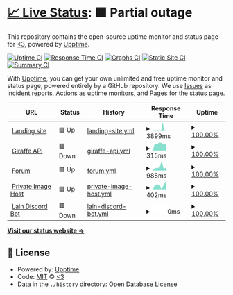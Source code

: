 # [📈 Live Status](https://aerolution.github.io/upptime): <!--live status--> **🟧 Partial outage**

This repository contains the open-source uptime monitor and status page for [<3](hallowdynes.xyz), powered by [Upptime](https://github.com/upptime/upptime).

[![Uptime CI](https://github.com/aerolution/upptime/workflows/Uptime%20CI/badge.svg)](https://github.com/aerolution/upptime/actions?query=workflow%3A%22Uptime+CI%22)
[![Response Time CI](https://github.com/aerolution/upptime/workflows/Response%20Time%20CI/badge.svg)](https://github.com/aerolution/upptime/actions?query=workflow%3A%22Response+Time+CI%22)
[![Graphs CI](https://github.com/aerolution/upptime/workflows/Graphs%20CI/badge.svg)](https://github.com/aerolution/upptime/actions?query=workflow%3A%22Graphs+CI%22)
[![Static Site CI](https://github.com/aerolution/upptime/workflows/Static%20Site%20CI/badge.svg)](https://github.com/aerolution/upptime/actions?query=workflow%3A%22Static+Site+CI%22)
[![Summary CI](https://github.com/aerolution/upptime/workflows/Summary%20CI/badge.svg)](https://github.com/aerolution/upptime/actions?query=workflow%3A%22Summary+CI%22)

With [Upptime](https://upptime.js.org), you can get your own unlimited and free uptime monitor and status page, powered entirely by a GitHub repository. We use [Issues](https://github.com/aerolution/upptime/issues) as incident reports, [Actions](https://github.com/aerolution/upptime/actions) as uptime monitors, and [Pages](https://aerolution.github.io/upptime) for the status page.

<!--start: status pages-->
<!-- This summary is generated by Upptime (https://github.com/upptime/upptime) -->
<!-- Do not edit this manually, your changes will be overwritten -->
<!-- prettier-ignore -->
| URL | Status | History | Response Time | Uptime |
| --- | ------ | ------- | ------------- | ------ |
| <img alt="" src="https://icons.duckduckgo.com/ip3/katlyn.cloud.ico" height="13"> [Landing site](https://katlyn.cloud) | 🟩 Up | [landing-site.yml](https://github.com/aerolution/upptime/commits/HEAD/history/landing-site.yml) | <details><summary><img alt="Response time graph" src="./graphs/landing-site/response-time-week.png" height="20"> 3899ms</summary><br><a href="https://status.katlyn.cloud/history/landing-site"><img alt="Response time 1977" src="https://img.shields.io/endpoint?url=https%3A%2F%2Fraw.githubusercontent.com%2Faerolution%2Fupptime%2FHEAD%2Fapi%2Flanding-site%2Fresponse-time.json"></a><br><a href="https://status.katlyn.cloud/history/landing-site"><img alt="24-hour response time 7528" src="https://img.shields.io/endpoint?url=https%3A%2F%2Fraw.githubusercontent.com%2Faerolution%2Fupptime%2FHEAD%2Fapi%2Flanding-site%2Fresponse-time-day.json"></a><br><a href="https://status.katlyn.cloud/history/landing-site"><img alt="7-day response time 3899" src="https://img.shields.io/endpoint?url=https%3A%2F%2Fraw.githubusercontent.com%2Faerolution%2Fupptime%2FHEAD%2Fapi%2Flanding-site%2Fresponse-time-week.json"></a><br><a href="https://status.katlyn.cloud/history/landing-site"><img alt="30-day response time 1977" src="https://img.shields.io/endpoint?url=https%3A%2F%2Fraw.githubusercontent.com%2Faerolution%2Fupptime%2FHEAD%2Fapi%2Flanding-site%2Fresponse-time-month.json"></a><br><a href="https://status.katlyn.cloud/history/landing-site"><img alt="1-year response time 1977" src="https://img.shields.io/endpoint?url=https%3A%2F%2Fraw.githubusercontent.com%2Faerolution%2Fupptime%2FHEAD%2Fapi%2Flanding-site%2Fresponse-time-year.json"></a></details> | <details><summary><a href="https://status.katlyn.cloud/history/landing-site">100.00%</a></summary><a href="https://status.katlyn.cloud/history/landing-site"><img alt="All-time uptime 100.00%" src="https://img.shields.io/endpoint?url=https%3A%2F%2Fraw.githubusercontent.com%2Faerolution%2Fupptime%2FHEAD%2Fapi%2Flanding-site%2Fuptime.json"></a><br><a href="https://status.katlyn.cloud/history/landing-site"><img alt="24-hour uptime 100.00%" src="https://img.shields.io/endpoint?url=https%3A%2F%2Fraw.githubusercontent.com%2Faerolution%2Fupptime%2FHEAD%2Fapi%2Flanding-site%2Fuptime-day.json"></a><br><a href="https://status.katlyn.cloud/history/landing-site"><img alt="7-day uptime 100.00%" src="https://img.shields.io/endpoint?url=https%3A%2F%2Fraw.githubusercontent.com%2Faerolution%2Fupptime%2FHEAD%2Fapi%2Flanding-site%2Fuptime-week.json"></a><br><a href="https://status.katlyn.cloud/history/landing-site"><img alt="30-day uptime 100.00%" src="https://img.shields.io/endpoint?url=https%3A%2F%2Fraw.githubusercontent.com%2Faerolution%2Fupptime%2FHEAD%2Fapi%2Flanding-site%2Fuptime-month.json"></a><br><a href="https://status.katlyn.cloud/history/landing-site"><img alt="1-year uptime 100.00%" src="https://img.shields.io/endpoint?url=https%3A%2F%2Fraw.githubusercontent.com%2Faerolution%2Fupptime%2FHEAD%2Fapi%2Flanding-site%2Fuptime-year.json"></a></details>
| <img alt="" src="https://icons.duckduckgo.com/ip3/api.katlyn.cloud.ico" height="13"> [Giraffe API](https://api.katlyn.cloud) | 🟥 Down | [giraffe-api.yml](https://github.com/aerolution/upptime/commits/HEAD/history/giraffe-api.yml) | <details><summary><img alt="Response time graph" src="./graphs/giraffe-api/response-time-week.png" height="20"> 315ms</summary><br><a href="https://status.katlyn.cloud/history/giraffe-api"><img alt="Response time 314" src="https://img.shields.io/endpoint?url=https%3A%2F%2Fraw.githubusercontent.com%2Faerolution%2Fupptime%2FHEAD%2Fapi%2Fgiraffe-api%2Fresponse-time.json"></a><br><a href="https://status.katlyn.cloud/history/giraffe-api"><img alt="24-hour response time 325" src="https://img.shields.io/endpoint?url=https%3A%2F%2Fraw.githubusercontent.com%2Faerolution%2Fupptime%2FHEAD%2Fapi%2Fgiraffe-api%2Fresponse-time-day.json"></a><br><a href="https://status.katlyn.cloud/history/giraffe-api"><img alt="7-day response time 315" src="https://img.shields.io/endpoint?url=https%3A%2F%2Fraw.githubusercontent.com%2Faerolution%2Fupptime%2FHEAD%2Fapi%2Fgiraffe-api%2Fresponse-time-week.json"></a><br><a href="https://status.katlyn.cloud/history/giraffe-api"><img alt="30-day response time 314" src="https://img.shields.io/endpoint?url=https%3A%2F%2Fraw.githubusercontent.com%2Faerolution%2Fupptime%2FHEAD%2Fapi%2Fgiraffe-api%2Fresponse-time-month.json"></a><br><a href="https://status.katlyn.cloud/history/giraffe-api"><img alt="1-year response time 314" src="https://img.shields.io/endpoint?url=https%3A%2F%2Fraw.githubusercontent.com%2Faerolution%2Fupptime%2FHEAD%2Fapi%2Fgiraffe-api%2Fresponse-time-year.json"></a></details> | <details><summary><a href="https://status.katlyn.cloud/history/giraffe-api">100.00%</a></summary><a href="https://status.katlyn.cloud/history/giraffe-api"><img alt="All-time uptime 100.00%" src="https://img.shields.io/endpoint?url=https%3A%2F%2Fraw.githubusercontent.com%2Faerolution%2Fupptime%2FHEAD%2Fapi%2Fgiraffe-api%2Fuptime.json"></a><br><a href="https://status.katlyn.cloud/history/giraffe-api"><img alt="24-hour uptime 100.00%" src="https://img.shields.io/endpoint?url=https%3A%2F%2Fraw.githubusercontent.com%2Faerolution%2Fupptime%2FHEAD%2Fapi%2Fgiraffe-api%2Fuptime-day.json"></a><br><a href="https://status.katlyn.cloud/history/giraffe-api"><img alt="7-day uptime 100.00%" src="https://img.shields.io/endpoint?url=https%3A%2F%2Fraw.githubusercontent.com%2Faerolution%2Fupptime%2FHEAD%2Fapi%2Fgiraffe-api%2Fuptime-week.json"></a><br><a href="https://status.katlyn.cloud/history/giraffe-api"><img alt="30-day uptime 100.00%" src="https://img.shields.io/endpoint?url=https%3A%2F%2Fraw.githubusercontent.com%2Faerolution%2Fupptime%2FHEAD%2Fapi%2Fgiraffe-api%2Fuptime-month.json"></a><br><a href="https://status.katlyn.cloud/history/giraffe-api"><img alt="1-year uptime 100.00%" src="https://img.shields.io/endpoint?url=https%3A%2F%2Fraw.githubusercontent.com%2Faerolution%2Fupptime%2FHEAD%2Fapi%2Fgiraffe-api%2Fuptime-year.json"></a></details>
| <img alt="" src="https://icons.duckduckgo.com/ip3/forum.katlyn.cloud.ico" height="13"> [Forum](https://forum.katlyn.cloud) | 🟩 Up | [forum.yml](https://github.com/aerolution/upptime/commits/HEAD/history/forum.yml) | <details><summary><img alt="Response time graph" src="./graphs/forum/response-time-week.png" height="20"> 988ms</summary><br><a href="https://status.katlyn.cloud/history/forum"><img alt="Response time 860" src="https://img.shields.io/endpoint?url=https%3A%2F%2Fraw.githubusercontent.com%2Faerolution%2Fupptime%2FHEAD%2Fapi%2Fforum%2Fresponse-time.json"></a><br><a href="https://status.katlyn.cloud/history/forum"><img alt="24-hour response time 716" src="https://img.shields.io/endpoint?url=https%3A%2F%2Fraw.githubusercontent.com%2Faerolution%2Fupptime%2FHEAD%2Fapi%2Fforum%2Fresponse-time-day.json"></a><br><a href="https://status.katlyn.cloud/history/forum"><img alt="7-day response time 988" src="https://img.shields.io/endpoint?url=https%3A%2F%2Fraw.githubusercontent.com%2Faerolution%2Fupptime%2FHEAD%2Fapi%2Fforum%2Fresponse-time-week.json"></a><br><a href="https://status.katlyn.cloud/history/forum"><img alt="30-day response time 860" src="https://img.shields.io/endpoint?url=https%3A%2F%2Fraw.githubusercontent.com%2Faerolution%2Fupptime%2FHEAD%2Fapi%2Fforum%2Fresponse-time-month.json"></a><br><a href="https://status.katlyn.cloud/history/forum"><img alt="1-year response time 860" src="https://img.shields.io/endpoint?url=https%3A%2F%2Fraw.githubusercontent.com%2Faerolution%2Fupptime%2FHEAD%2Fapi%2Fforum%2Fresponse-time-year.json"></a></details> | <details><summary><a href="https://status.katlyn.cloud/history/forum">100.00%</a></summary><a href="https://status.katlyn.cloud/history/forum"><img alt="All-time uptime 100.00%" src="https://img.shields.io/endpoint?url=https%3A%2F%2Fraw.githubusercontent.com%2Faerolution%2Fupptime%2FHEAD%2Fapi%2Fforum%2Fuptime.json"></a><br><a href="https://status.katlyn.cloud/history/forum"><img alt="24-hour uptime 100.00%" src="https://img.shields.io/endpoint?url=https%3A%2F%2Fraw.githubusercontent.com%2Faerolution%2Fupptime%2FHEAD%2Fapi%2Fforum%2Fuptime-day.json"></a><br><a href="https://status.katlyn.cloud/history/forum"><img alt="7-day uptime 100.00%" src="https://img.shields.io/endpoint?url=https%3A%2F%2Fraw.githubusercontent.com%2Faerolution%2Fupptime%2FHEAD%2Fapi%2Fforum%2Fuptime-week.json"></a><br><a href="https://status.katlyn.cloud/history/forum"><img alt="30-day uptime 100.00%" src="https://img.shields.io/endpoint?url=https%3A%2F%2Fraw.githubusercontent.com%2Faerolution%2Fupptime%2FHEAD%2Fapi%2Fforum%2Fuptime-month.json"></a><br><a href="https://status.katlyn.cloud/history/forum"><img alt="1-year uptime 100.00%" src="https://img.shields.io/endpoint?url=https%3A%2F%2Fraw.githubusercontent.com%2Faerolution%2Fupptime%2FHEAD%2Fapi%2Fforum%2Fuptime-year.json"></a></details>
| <img alt="" src="https://icons.duckduckgo.com/ip3/host.katlyn.cloud.ico" height="13"> [Private Image Host](https://host.katlyn.cloud) | 🟩 Up | [private-image-host.yml](https://github.com/aerolution/upptime/commits/HEAD/history/private-image-host.yml) | <details><summary><img alt="Response time graph" src="./graphs/private-image-host/response-time-week.png" height="20"> 402ms</summary><br><a href="https://status.katlyn.cloud/history/private-image-host"><img alt="Response time 367" src="https://img.shields.io/endpoint?url=https%3A%2F%2Fraw.githubusercontent.com%2Faerolution%2Fupptime%2FHEAD%2Fapi%2Fprivate-image-host%2Fresponse-time.json"></a><br><a href="https://status.katlyn.cloud/history/private-image-host"><img alt="24-hour response time 676" src="https://img.shields.io/endpoint?url=https%3A%2F%2Fraw.githubusercontent.com%2Faerolution%2Fupptime%2FHEAD%2Fapi%2Fprivate-image-host%2Fresponse-time-day.json"></a><br><a href="https://status.katlyn.cloud/history/private-image-host"><img alt="7-day response time 402" src="https://img.shields.io/endpoint?url=https%3A%2F%2Fraw.githubusercontent.com%2Faerolution%2Fupptime%2FHEAD%2Fapi%2Fprivate-image-host%2Fresponse-time-week.json"></a><br><a href="https://status.katlyn.cloud/history/private-image-host"><img alt="30-day response time 367" src="https://img.shields.io/endpoint?url=https%3A%2F%2Fraw.githubusercontent.com%2Faerolution%2Fupptime%2FHEAD%2Fapi%2Fprivate-image-host%2Fresponse-time-month.json"></a><br><a href="https://status.katlyn.cloud/history/private-image-host"><img alt="1-year response time 367" src="https://img.shields.io/endpoint?url=https%3A%2F%2Fraw.githubusercontent.com%2Faerolution%2Fupptime%2FHEAD%2Fapi%2Fprivate-image-host%2Fresponse-time-year.json"></a></details> | <details><summary><a href="https://status.katlyn.cloud/history/private-image-host">100.00%</a></summary><a href="https://status.katlyn.cloud/history/private-image-host"><img alt="All-time uptime 100.00%" src="https://img.shields.io/endpoint?url=https%3A%2F%2Fraw.githubusercontent.com%2Faerolution%2Fupptime%2FHEAD%2Fapi%2Fprivate-image-host%2Fuptime.json"></a><br><a href="https://status.katlyn.cloud/history/private-image-host"><img alt="24-hour uptime 100.00%" src="https://img.shields.io/endpoint?url=https%3A%2F%2Fraw.githubusercontent.com%2Faerolution%2Fupptime%2FHEAD%2Fapi%2Fprivate-image-host%2Fuptime-day.json"></a><br><a href="https://status.katlyn.cloud/history/private-image-host"><img alt="7-day uptime 100.00%" src="https://img.shields.io/endpoint?url=https%3A%2F%2Fraw.githubusercontent.com%2Faerolution%2Fupptime%2FHEAD%2Fapi%2Fprivate-image-host%2Fuptime-week.json"></a><br><a href="https://status.katlyn.cloud/history/private-image-host"><img alt="30-day uptime 100.00%" src="https://img.shields.io/endpoint?url=https%3A%2F%2Fraw.githubusercontent.com%2Faerolution%2Fupptime%2FHEAD%2Fapi%2Fprivate-image-host%2Fuptime-month.json"></a><br><a href="https://status.katlyn.cloud/history/private-image-host"><img alt="1-year uptime 100.00%" src="https://img.shields.io/endpoint?url=https%3A%2F%2Fraw.githubusercontent.com%2Faerolution%2Fupptime%2FHEAD%2Fapi%2Fprivate-image-host%2Fuptime-year.json"></a></details>
| <img alt="" src="https://icons.duckduckgo.com/ip3/172.105.134.225.ico" height="13"> [Lain Discord Bot](http://172.105.134.225:8000) | 🟥 Down | [lain-discord-bot.yml](https://github.com/aerolution/upptime/commits/HEAD/history/lain-discord-bot.yml) | <details><summary><img alt="Response time graph" src="./graphs/lain-discord-bot/response-time-week.png" height="20"> 0ms</summary><br><a href="https://status.katlyn.cloud/history/lain-discord-bot"><img alt="Response time 119" src="https://img.shields.io/endpoint?url=https%3A%2F%2Fraw.githubusercontent.com%2Faerolution%2Fupptime%2FHEAD%2Fapi%2Flain-discord-bot%2Fresponse-time.json"></a><br><a href="https://status.katlyn.cloud/history/lain-discord-bot"><img alt="24-hour response time 0" src="https://img.shields.io/endpoint?url=https%3A%2F%2Fraw.githubusercontent.com%2Faerolution%2Fupptime%2FHEAD%2Fapi%2Flain-discord-bot%2Fresponse-time-day.json"></a><br><a href="https://status.katlyn.cloud/history/lain-discord-bot"><img alt="7-day response time 0" src="https://img.shields.io/endpoint?url=https%3A%2F%2Fraw.githubusercontent.com%2Faerolution%2Fupptime%2FHEAD%2Fapi%2Flain-discord-bot%2Fresponse-time-week.json"></a><br><a href="https://status.katlyn.cloud/history/lain-discord-bot"><img alt="30-day response time 119" src="https://img.shields.io/endpoint?url=https%3A%2F%2Fraw.githubusercontent.com%2Faerolution%2Fupptime%2FHEAD%2Fapi%2Flain-discord-bot%2Fresponse-time-month.json"></a><br><a href="https://status.katlyn.cloud/history/lain-discord-bot"><img alt="1-year response time 119" src="https://img.shields.io/endpoint?url=https%3A%2F%2Fraw.githubusercontent.com%2Faerolution%2Fupptime%2FHEAD%2Fapi%2Flain-discord-bot%2Fresponse-time-year.json"></a></details> | <details><summary><a href="https://status.katlyn.cloud/history/lain-discord-bot">100.00%</a></summary><a href="https://status.katlyn.cloud/history/lain-discord-bot"><img alt="All-time uptime 100.00%" src="https://img.shields.io/endpoint?url=https%3A%2F%2Fraw.githubusercontent.com%2Faerolution%2Fupptime%2FHEAD%2Fapi%2Flain-discord-bot%2Fuptime.json"></a><br><a href="https://status.katlyn.cloud/history/lain-discord-bot"><img alt="24-hour uptime 100.00%" src="https://img.shields.io/endpoint?url=https%3A%2F%2Fraw.githubusercontent.com%2Faerolution%2Fupptime%2FHEAD%2Fapi%2Flain-discord-bot%2Fuptime-day.json"></a><br><a href="https://status.katlyn.cloud/history/lain-discord-bot"><img alt="7-day uptime 100.00%" src="https://img.shields.io/endpoint?url=https%3A%2F%2Fraw.githubusercontent.com%2Faerolution%2Fupptime%2FHEAD%2Fapi%2Flain-discord-bot%2Fuptime-week.json"></a><br><a href="https://status.katlyn.cloud/history/lain-discord-bot"><img alt="30-day uptime 100.00%" src="https://img.shields.io/endpoint?url=https%3A%2F%2Fraw.githubusercontent.com%2Faerolution%2Fupptime%2FHEAD%2Fapi%2Flain-discord-bot%2Fuptime-month.json"></a><br><a href="https://status.katlyn.cloud/history/lain-discord-bot"><img alt="1-year uptime 100.00%" src="https://img.shields.io/endpoint?url=https%3A%2F%2Fraw.githubusercontent.com%2Faerolution%2Fupptime%2FHEAD%2Fapi%2Flain-discord-bot%2Fuptime-year.json"></a></details>

<!--end: status pages-->

[**Visit our status website →**](https://aerolution.github.io/upptime)

## 📄 License

- Powered by: [Upptime](https://github.com/upptime/upptime)
- Code: [MIT](./LICENSE) © [<3](hallowdynes.xyz)
- Data in the `./history` directory: [Open Database License](https://opendatacommons.org/licenses/odbl/1-0/)
